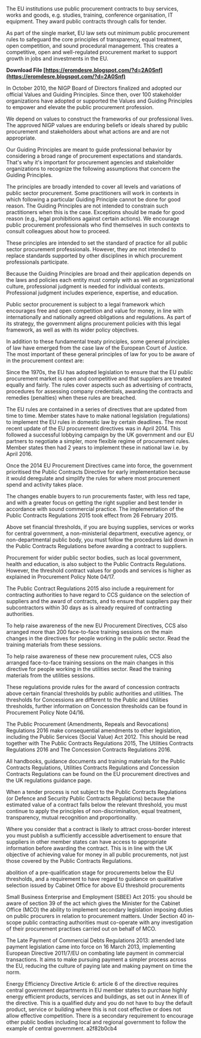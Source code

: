 The EU institutions use public procurement contracts to buy services, works and goods, e.g. studies, training, conference organisation, IT equipment. They award public contracts through calls for tender.
 
As part of the single market, EU law sets out minimum public procurement rules to safeguard the core principles of transparency, equal treatment, open competition, and sound procedural management. This creates a competitive, open and well-regulated procurement market to support growth in jobs and investments in the EU.
 
**Download File  [https://eromdesre.blogspot.com/?d=2A0Snf](https://eromdesre.blogspot.com/?d=2A0Snf)**


 
In October 2010, the NIGP Board of Directors finalized and adopted our official Values and Guiding Principles. Since then, over 100 stakeholder organizations have adopted or supported the Values and Guiding Principles to empower and elevate the public procurement profession.
 
We depend on values to construct the frameworks of our professional lives. The approved NIGP values are enduring beliefs or ideals shared by public procurement and stakeholders about what actions are and are not appropriate.
 
Our Guiding Principles are meant to guide professional behavior by considering a broad range of procurement expectations and standards. That's why it's important for procurement agencies and stakeholder organizations to recognize the following assumptions that concern the Guiding Principles.
 
The principles are broadly intended to cover all levels and variations of public sector procurement. Some practitioners will work in contexts in which following a particular Guiding Principle cannot be done for good reason. The Guiding Principles are not intended to constrain such practitioners when this is the case. Exceptions should be made for good reason (e.g., legal prohibitions against certain actions). We encourage public procurement professionals who find themselves in such contexts to consult colleagues about how to proceed.
 
These principles are intended to set the standard of practice for all public sector procurement professionals. However, they are not intended to replace standards supported by other disciplines in which procurement professionals participate.
 
Because the Guiding Principles are broad and their application depends on the laws and policies each entity must comply with as well as organizational culture, professional judgment is needed for individual contexts. Professional judgment includes experience, expertise, and education.
 
Public sector procurement is subject to a legal framework which encourages free and open competition and value for money, in line with internationally and nationally agreed obligations and regulations. As part of its strategy, the government aligns procurement policies with this legal framework, as well as with its wider policy objectives.

In addition to these fundamental treaty principles, some general principles of law have emerged from the case law of the European Court of Justice. The most important of these general principles of law for you to be aware of in the procurement context are:
 
Since the 1970s, the EU has adopted legislation to ensure that the EU public procurement market is open and competitive and that suppliers are treated equally and fairly. The rules cover aspects such as advertising of contracts, procedures for assessing company credentials, awarding the contracts and remedies (penalties) when these rules are breached.
 
The EU rules are contained in a series of directives that are updated from time to time. Member states have to make national legislation (regulations) to implement the EU rules in domestic law by certain deadlines. The most recent update of the EU procurement directives was in April 2014. This followed a successful lobbying campaign by the UK government and our EU partners to negotiate a simpler, more flexible regime of procurement rules. Member states then had 2 years to implement these in national law i.e. by April 2016.
 
Once the 2014 EU Procurement Directives came into force, the government prioritised the Public Contracts Directive for early implementation because it would deregulate and simplify the rules for where most procurement spend and activity takes place.
 
The changes enable buyers to run procurements faster, with less red tape, and with a greater focus on getting the right supplier and best tender in accordance with sound commercial practice. The implementation of the Public Contracts Regulations 2015 took effect from 26 February 2015.
 
Above set financial thresholds, if you are buying supplies, services or works for central government, a non-ministerial department, executive agency, or non-departmental public body, you must follow the procedures laid down in the Public Contracts Regulations before awarding a contract to suppliers.
 
Procurement for wider public sector bodies, such as local government, health and education, is also subject to the Public Contracts Regulations. However, the threshold contract values for goods and services is higher as explained in Procurement Policy Note 04/17.
 
The Public Contract Regulations 2015 also include a requirement for contracting authorities to have regard to CCS guidance on the selection of suppliers and the award of contracts, and to ensure that suppliers pay their subcontractors within 30 days as is already required of contracting authorities.
 
To help raise awareness of the new EU Procurement Directives, CCS also arranged more than 200 face-to-face training sessions on the main changes in the directives for people working in the public sector. Read the training materials from these sessions.
 
To help raise awareness of these new procurement rules, CCS also arranged face-to-face training sessions on the main changes in this directive for people working in the utilities sector. Read the training materials from the utilities sessions.
 
These regulations provide rules for the award of concession contracts above certain financial thresholds by public authorities and utilities. The thresholds for Concessions are different to the Public and Utilities thresholds, further information on Concession thresholds can be found in Procurement Policy Note 04/16.
 
The Public Procurement (Amendments, Repeals and Revocations) Regulations 2016 make consequential amendments to other legislation, including the Public Services (Social Value) Act 2012. This should be read together with The Public Contracts Regulations 2015, The Utilities Contracts Regulations 2016 and The Concession Contracts Regulations 2016.
 
All handbooks, guidance documents and training materials for the Public Contracts Regulations, Utilities Contracts Regulations and Concession Contracts Regulations can be found on the EU procurement directives and the UK regulations guidance page.
 
When a tender process is not subject to the Public Contracts Regulations (or Defence and Security Public Contracts Regulations) because the estimated value of a contract falls below the relevant threshold, you must continue to apply the principles of non-discrimination, equal treatment, transparency, mutual recognition and proportionality.
 
Where you consider that a contract is likely to attract cross-border interest you must publish a sufficiently accessible advertisement to ensure that suppliers in other member states can have access to appropriate information before awarding the contract. This is in line with the UK objective of achieving value for money in all public procurements, not just those covered by the Public Contracts Regulations.
 
abolition of a pre-qualification stage for procurements below the EU thresholds, and a requirement to have regard to guidance on qualitative selection issued by Cabinet Office for above EU threshold procurements
 
Small Business Enterprise and Employment (SBEE) Act 2015: you should be aware of section 39 of the act which gives the Minister for the Cabinet Office (MCO) the ability to implement secondary legislation imposing duties on public procurers in relation to procurement matters. Under Section 40 in-scope public contracting authorities must co-operate with any investigation of their procurement practises carried out on behalf of MCO.
 
The Late Payment of Commercial Debts Regulations 2013: amended late payment legislation came into force on 16 March 2013, implementing European Directive 2011/7/EU on combating late payment in commercial transactions. It aims to make pursuing payment a simpler process across the EU, reducing the culture of paying late and making payment on time the norm.
 
Energy Efficiency Directive Article 6: article 6 of the directive requires central government departments in EU member states to purchase highly energy efficient products, services and buildings, as set out in Annex III of the directive. This is a qualified duty and you do not have to buy the default product, service or building where this is not cost effective or does not allow effective competition. There is a secondary requirement to encourage other public bodies including local and regional government to follow the example of central government.
 a2f82b0cb4
 
